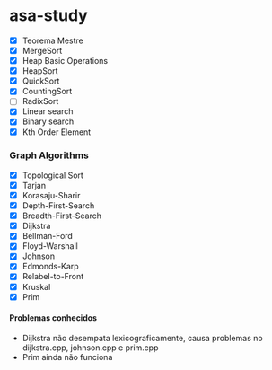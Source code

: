 # asa-study
- [x] Teorema Mestre
- [x] MergeSort
- [x] Heap Basic Operations
- [x] HeapSort
- [x] QuickSort
- [x] CountingSort
- [ ] RadixSort
- [x] Linear search
- [x] Binary search
- [x] Kth Order Element

### Graph Algorithms
- [x] Topological Sort
- [x] Tarjan
- [x] Korasaju-Sharir
- [x] Depth-First-Search
- [x] Breadth-First-Search
- [x] Dijkstra
- [x] Bellman-Ford
- [x] Floyd-Warshall
- [x] Johnson
- [x] Edmonds-Karp
- [x] Relabel-to-Front 
- [x] Kruskal 
- [x] Prim 

#### Problemas conhecidos
- Dijkstra não desempata lexicograficamente, causa problemas no dijkstra.cpp, johnson.cpp e prim.cpp
- Prim ainda não funciona